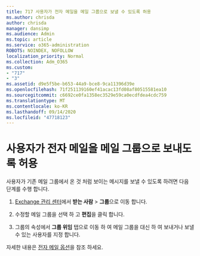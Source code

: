 ```yaml
---
title: 717 사용자가 전자 메일을 메일 그룹으로 보낼 수 있도록 허용
ms.author: chrisda
author: chrisda
manager: dansimp
ms.audience: Admin
ms.topic: article
ms.service: o365-administration
ROBOTS: NOINDEX, NOFOLLOW
localization_priority: Normal
ms.collection: Adm_O365
ms.custom:
- "717"
- "3"
ms.assetid: d9e5f5be-b653-44a9-bce8-9ca11396d39e
ms.openlocfilehash: 71f251139160ef41acac13fd08af80515581ea10
ms.sourcegitcommit: c6692ce0fa1358ec3529e59ca0ecdfdea4cdc759
ms.translationtype: MT
ms.contentlocale: ko-KR
ms.lasthandoff: 09/14/2020
ms.locfileid: "47718123"
---
```

# <a name="allow-users-to-send-email-as-a-distribution-group"></a>사용자가 전자 메일을 메일 그룹으로 보내도록 허용

사용자가 기존 메일 그룹에서 온 것 처럼 보이는 메시지를 보낼 수 있도록 하려면 다음 단계를 수행 합니다.

1. [Exchange 관리 센터](https://outlook.office365.com/ecp/)에서 **받는 사람** \> **그룹**으로 이동 합니다.

2. 수정할 메일 그룹을 선택 하 고 **편집**을 클릭 합니다.

3. 그룹의 속성에서 **그룹 위임** 탭으로 이동 하 여 메일 그룹을 대신 하 여 보내거나 보낼 수 있는 사용자를 지정 합니다.

자세한 내용은 [전자 메일 옵션](https://technet.microsoft.com/library/bb124513.aspx#groupdelegation)을 참조 하세요.
